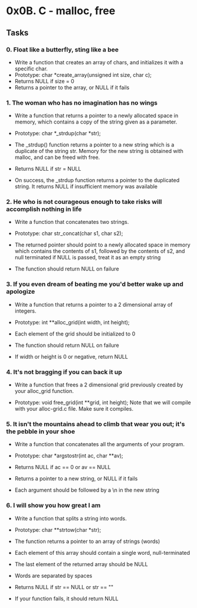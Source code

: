 # 0x0B. C - malloc, free

## Tasks

### 0. Float like a butterfly, sting like a bee

* Write a function that creates an array of chars, and initializes it with a specific char.
* Prototype: char *create_array(unsigned int size, char c);
* Returns NULL if size = 0
* Returns a pointer to the array, or NULL if it fails

### 1. The woman who has no imagination has no wings

- Write a function that returns a pointer to a newly allocated space in memory, which contains a copy of the string given as a parameter.

- Prototype: char *_strdup(char *str);
- The _strdup() function returns a pointer to a new string which is a duplicate of the string str. Memory for the new string is obtained with malloc, and can be freed with free.
- Returns NULL if str = NULL
- On success, the _strdup function returns a pointer to the duplicated string. It returns NULL if insufficient memory was available

### 2. He who is not courageous enough to take risks will accomplish nothing in life

* Write a function that concatenates two strings.

* Prototype: char str_concat(char s1, char s2);
* The returned pointer should point to a newly allocated space in memory which contains the contents of s1, followed by the contents of s2, and null terminated
if NULL is passed, treat it as an empty string
* The function should return NULL on failure

### 3. If you even dream of beating me you'd better wake up and apologize

- Write a function that returns a pointer to a 2 dimensional array of integers.

- Prototype: int **alloc_grid(int width, int height);
- Each element of the grid should be initialized to 0
- The function should return NULL on failure
- If width or height is 0 or negative, return NULL

### 4. It's not bragging if you can back it up

* Write a function that frees a 2 dimensional grid previously created by your alloc_grid function.

* Prototype: void free_grid(int **grid, int height);
Note that we will compile with your alloc-grid.c file. Make sure it compiles.

### 5. It isn't the mountains ahead to climb that wear you out; it's the pebble in your shoe

- Write a function that concatenates all the arguments of your program.

- Prototype: char *argstostr(int ac, char **av);
- Returns NULL if ac == 0 or av == NULL
- Returns a pointer to a new string, or NULL if it fails
- Each argument should be followed by a \n in the new string

### 6. I will show you how great I am

- Write a function that splits a string into words.

- Prototype: char **strtow(char *str);
- The function returns a pointer to an array of strings (words)
- Each element of this array should contain a single word, null-terminated
- The last element of the returned array should be NULL
- Words are separated by spaces
- Returns NULL if str == NULL or str == ""
- If your function fails, it should return NULL
